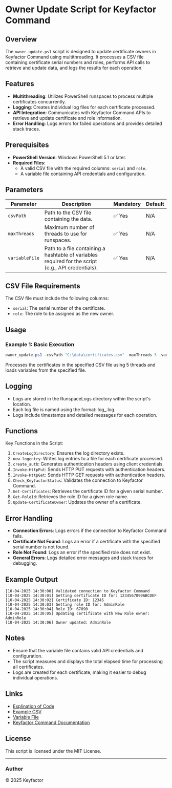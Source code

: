 # Owner Update Script for Keyfactor Command

## Overview
The `owner_update.ps1` script is designed to update certificate owners in Keyfactor Command using multithreading. It processes a CSV file containing certificate serial numbers and roles, performs API calls to retrieve and update data, and logs the results for each operation.

## Features
- **Multithreading**: Utilizes PowerShell runspaces to process multiple certificates concurrently.
- **Logging**: Creates individual log files for each certificate processed.
- **API Integration**: Communicates with Keyfactor Command APIs to retrieve and update certificate and role information.
- **Error Handling**: Logs errors for failed operations and provides detailed stack traces.

## Prerequisites
- **PowerShell Version**: Windows PowerShell 5.1 or later.
- **Required Files**:
  - A valid CSV file with the required columns: `serial` and `role`.
  - A variable file containing API credentials and configuration.

## Parameters
| **Parameter**   | **Description**                                                                                     | **Mandatory** | **Default** |
|------------------|-----------------------------------------------------------------------------------------------------|---------------|-------------|
| `csvPath`        | Path to the CSV file containing the data.                                                           | ✅ Yes        | N/A         |
| `maxThreads`     | Maximum number of threads to use for runspaces.                                                     | ✅ Yes        | N/A         |
| `variableFile`   | Path to a file containing a hashtable of variables required for the script (e.g., API credentials). | ✅ Yes        | N/A         |

## CSV File Requirements
The CSV file must include the following columns:
- `serial`: The serial number of the certificate.
- `role`: The role to be assigned as the new owner.

## Usage
### Example 1: Basic Execution
```powershell
owner_update.ps1 -csvPath "C:\data\certificates.csv" -maxThreads 5 -variableFile "C:\config\variables.ps1"
```
Processes the certificates in the specified CSV file using 5 threads and loads variables from the specified file.

## Logging
- Logs are stored in the RunspaceLogs directory within the script's location.
- Each log file is named using the format: log_<serial>.log.
- Logs include timestamps and detailed messages for each operation.

## Functions
Key Functions in the Script:
1. `CreateLogDirectory`: Ensures the log directory exists.
2. `new-logentry`: Writes log entries to a file for each certificate processed.
3. `create_auth`: Generates authentication headers using client credentials.
4. `Invoke-HttpPut`: Sends HTTP PUT requests with authentication headers.
5. `Invoke-HttpGet`: Sends HTTP GET requests with authentication headers.
6. `Check_KeyfactorStatus`: Validates the connection to Keyfactor Command.
7. `Get-Certificates`: Retrieves the certificate ID for a given serial number.
8. `Get-RoleId`: Retrieves the role ID for a given role name.
9. `Update-CertificateOwner`: Updates the owner of a certificate.

## Error Handling
- **Connection Errors**: Logs errors if the connection to Keyfactor Command fails.
- **Certificate Not Found**: Logs an error if a certificate with the specified serial number is not found.
- **Role Not Found**: Logs an error if the specified role does not exist.
- **General Errors**: Logs detailed error messages and stack traces for debugging.

## Example Output
```
[10-04-2025 14:30:00] Validated connection to Keyfactor Command
[10-04-2025 14:30:01] Getting certificate ID for: 1234567890ABCDEF
[10-04-2025 14:30:02] Certificate ID: 12345
[10-04-2025 14:30:03] Getting role ID for: AdminRole
[10-04-2025 14:30:04] Role ID: 67890
[10-04-2025 14:30:05] Updating certificate with New Role owner: AdminRole
[10-04-2025 14:30:06] Owner updated: AdminRole
```

## Notes
- Ensure that the variable file contains valid API credentials and configuration.
- The script measures and displays the total elapsed time for processing all certificates.
- Logs are created for each certificate, making it easier to debug individual operations.

## Links
- [Explination of Code](https://github.com/Keyfactor/adoption-and-enablement-examples/blob/OwnerUpdate/OwnerUpdate/Powershell/Code.md)
- [Example CSV](https://github.com/Keyfactor/adoption-and-enablement-examples/blob/OwnerUpdate/OwnerUpdate/Powershell/Sample.CSV)
- [Variable File](https://github.com/Keyfactor/adoption-and-enablement-examples/blob/OwnerUpdate/OwnerUpdate/Powershell/Variables.ps1)
- [Keyfactor Command Documentation](https://software.keyfactor.com)
## License
This script is licensed under the MIT License.

---

### Author
© 2025 Keyfactor